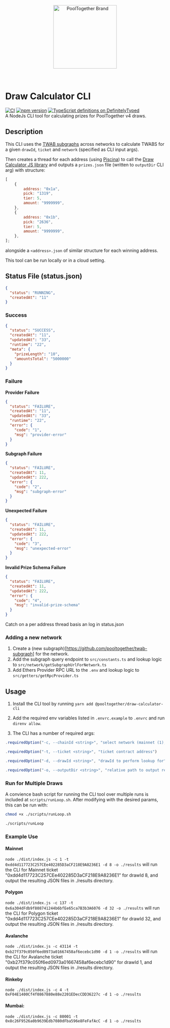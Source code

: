 <p align="center">
  <a href="https://github.com/pooltogether/pooltogether--brand-assets">
    <img src="https://github.com/pooltogether/pooltogether--brand-assets/blob/977e03604c49c63314450b5d432fe57d34747c66/logo/pooltogether-logo--purple-gradient.png?raw=true" alt="PoolTogether Brand" style="max-width:100%;" width="200">
  </a>
</p>

<br />

# Draw Calculator CLI

[![CI](https://github.com/pooltogether/draw-calculator-cli/actions/workflows/main.yml/badge.svg)](https://github.com/pooltogether/draw-calculator-cli/actions/workflows/main.yml)
[![npm version](https://badge.fury.io/js/@pooltogether%2Fdraw-calculator-cli.svg)](https://badge.fury.io/js/@pooltogether%2Fdraw-calculator-cli)
[![TypeScript definitions on DefinitelyTyped](https://definitelytyped.org/badges/standard.svg)](https://definitelytyped.org)\
A NodeJs CLI tool for calculating prizes for PoolTogether v4 draws.

## Description

This CLI uses the [TWAB subgraphs](https://github.com/pooltogether/twab-subgraph) across networks to calculate TWABS for a given `drawId`, `ticket` and `network` (specified as CLI input args).

Then creates a thread for each address (using [Piscina](https://www.npmjs.com/package/piscina)) to call the [Draw Calculator JS library](https://github.com/pooltogether/draw-calculators-js) and outputs a `prizes.json` file (written to `outputDir` CLI arg) with structure:

```js
[
    {
        address: "0x1a",
        pick: "1319",
        tier: 5,
        amount: "9999999",
    },
    {
        address: "0x1b",
        pick: "2636",
        tier: 5,
        amount: "9999999",
    },
];
```

alongside a `<address>.json` of similar structure for each winning address.

This tool can be run locally or in a cloud setting.

## Status File (status.json)

```json
{
  "status": "RUNNING",
  "createdAt": "11"
}
```

### Success

```json
{
  "status": "SUCCESS",
  "createdAt": "11",
  "updatedAt": "33",
  "runtime": "22",
  "meta": {
    "prizeLength": "10",
    "amountsTotal": "5000000"
  }
}
```

### Failure

**Provider Failure**

```json
{
  "status": "FAILURE",
  "createdAt": "11",
  "updatedAt": "33",
  "runtime": "22",
  "error": {
    "code": "1",
    "msg": "provider-error"
  }
}
```

**Subgraph Failure**
```json
{
  "status": "FAILURE",
  "createdAt": 11,
  "updatedAt": 222,
  "error": {
    "code": "2",
    "msg": "subgraph-error"
  }
}
```

**Unexpected Failure**

```json
{
  "status": "FAILURE",
  "createdAt": 11,
  "updatedAt": 222,
  "error": {
    "code": "3",
    "msg": "unexpected-error"
  }
}
```

**Invalid Prize Schema Failure**

```json
{
  "status": "FAILURE",
  "createdAt": 11,
  "updatedAt": 222,
  "error": {
    "code": "4",
    "msg": "invalid-prize-schema"
  }
}
```

Catch on a per address thread basis an log in status.json

### Adding a new network

1. Create a (new subgraph)[https://github.com/pooltogether/twab-subgraph] for the network.
1. Add the subgraph query endpoint to `src/constants.ts` and lookup logic to `src/network/getSubgraphUrlForNetwork.ts`
1. Add Ethers Provider RPC URL to the `.env` and lookup logic to `src/getters/getRpcProvider.ts`

## Usage

1. Install the CLI tool by running `yarn add @pooltogether/draw-calculator-cli`
1. Add the required env variables listed in `.envrc.example` to `.envrc` and run `direnv allow`.

1. The CLI has a number of required args:

```js
.requiredOption("-c, --chainId <string>", "select network (mainnet (1), rinkeby (4), polygon (137) or mumbai (80001) etc.)")

.requiredOption("-t, --ticket <string>", "ticket contract address")

.requiredOption("-d, --drawId <string>", "drawId to perform lookup for")

.requiredOption("-o, --outputDir <string>", "relative path to output resulting JSON blob");`
```

### Run for Multiple Draws

A convience bash script for running the CLI tool over multiple runs is included at `scripts/runLoop.sh`. After modifying with the desired params, this can be run with:

```sh
chmod +x ./scripts/runLoop.sh

./scripts/runLoop

```

### Example Use

#### Mainnet

`node ./dist/index.js -c 1 -t 0xdd4d117723C257CEe402285D3aCF218E9A8236E1 -d 8 -o ./results`
will run the CLI for Mainnet ticket "0xdd4d117723C257CEe402285D3aCF218E9A8236E1" for drawId 8, and output the resulting JSON files in ./results directory.

#### Polygon

`node ./dist/index.js -c 137 -t 0x6a304dFdb9f808741244b6bfEe65ca7B3b3A6076 -d 32 -o ./results`
will run the CLI for Polygon ticket "0xdd4d117723C257CEe402285D3aCF218E9A8236E1" for drawId 32, and output the resulting JSON files in ./results directory.

#### Avalanche

`node ./dist/index.js -c 43114 -t 0xb27f379c050f6ed0973a01667458af6ecebc1d90 -d 1 -o ./results`
will run the CLI for Avalanche ticket "0xb27f379c050f6ed0973a01667458af6ecebc1d90" for drawId 1, and output the resulting JSON files in ./results directory.

#### Rinkeby

`node ./dist/index.js -c 4 -t 0xF04E1400Cf4f0867880e88e2201EDecCDD36227c -d 1 -o ./results`

#### Mumbai:

`node ./dist/index.js -c 80001 -t 0x8c26F9526a0b9639Edb7080dFba596e8FeFafAcC -d 1 -o ./results`
